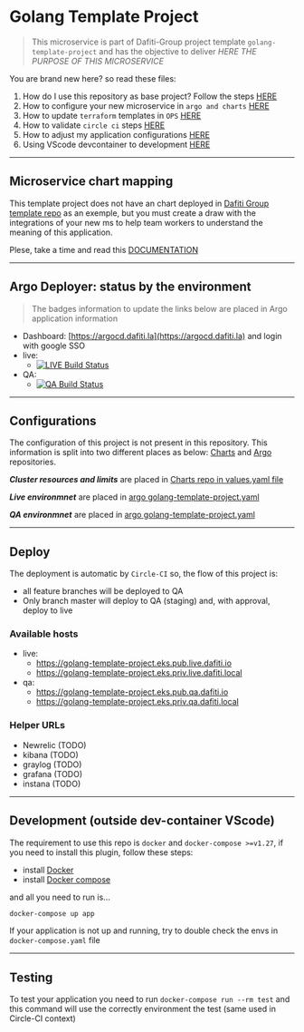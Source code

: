 # Golang Template Project

[comment]: <!-- (You need to change all `golang-template-project`to your repo name) -->

> This microservice is part of Dafiti-Group project template `golang-template-project`
and has the objective to deliver *_HERE THE PURPOSE OF THIS MICROSERVICE_*

You are brand new here? so read these files:

1. How do I use this repository as base project? Follow the steps [HERE](./docs/USING-THIS-PROJECT-AS-BASE.md)
1. How to configure your new microservice in `argo and charts` [HERE](./docs/CONFIG-CHART-AND-ARGO.md)
1. How to update `terraform` templates in `OPS` [HERE](./docs/CONFIG-OPS.md)
1. How to validate `circle ci` steps [HERE](./docs/CONFIG-CICD.md)
1. How to adjust my application configurations [HERE](./docs/CONFIG-MS.md)
1. Using VScode devcontainer to development [HERE](./docs/VSCODE.md)

___

## Microservice chart mapping

This template project does not have an chart deployed in
[Dafiti Group template repo](https://github.com/dafiti-group/diagrams)
as an exemple, but you must create a draw with the integrations of
your new ms to help team workers to understand the meaning of this
application.

Plese, take a time and read this [DOCUMENTATION](./docs/CONFIG-DIAGRAMS.md)

___

## Argo Deployer: status by the environment

> The badges information to update the links below are placed in Argo application information

- Dashboard: [https://argocd.dafiti.la](https://argocd.dafiti.la) and login with google SSO
- live:
  - [![LIVE Build Status](https://argocd.dafiti.la/api/badge?name=golang-template-project-br-live&revision=true)](https://argocd.dafiti.la/api/badge?name=golang-template-project-br-live&revision=true)
- QA:
  - [![QA Build Status](https://argocd.dafiti.la/api/badge?name=golang-template-project-br-qa&revision=true)](https://argocd.dafiti.la/api/badge?name=golang-template-project-br-qa&revision=true)

___

## Configurations

The configuration of this project is not present in this repository.
This information is split into two different places as below:
[Charts](https://github.com/dafiti-group/charts)
and
[Argo](https://github.com/dafshowediti-group/argo) repositories.



*__Cluster resources and limits__* are placed in
[Charts repo in values.yaml file](https://github.com/dafiti-group/charts/blob/master/charts/golang-template-project/values.yaml)

*__Live environmnet__* are placed in
[argo golang-template-project.yaml](https://github.com/dafiti-group/argo/blob/master/clusters/eks-live-dafiti-latam/apps/golang-template-project.yaml)

*__QA environmnet__* are placed in
[argo golang-template-project.yaml](https://github.com/dafiti-group/argo/blob/master/clusters/eks-qa-dafiti-latam/apps/golang-template-project.yaml)

___

## Deploy

The deployment is automatic by `Circle-CI` so, the flow of this project is:

- all feature branches will be deployed to QA
- Only branch master will deploy to QA (staging) and, with approval, deploy to live

### Available hosts

- live:
  - https://golang-template-project.eks.pub.live.dafiti.io
  - https://golang-template-project.eks.priv.live.dafiti.local
- qa:
  - https://golang-template-project.eks.pub.qa.dafiti.io
  - https://golang-template-project.eks.priv.qa.dafiti.local

### Helper URLs

- Newrelic (TODO)
- kibana (TODO)
- graylog (TODO)
- grafana (TODO)
- instana (TODO)

___

## Development (outside dev-container VScode)

The requirement to use this repo is `docker` and `docker-compose >=v1.27`, if you need
to install this plugin, follow these steps:

- install [Docker](https://docs.docker.com/engine/install/ubuntu/)
- install [Docker compose](https://docs.docker.com/compose/install/)

and all you need to run is...

```sh
docker-compose up app
```

If your application is not up and running, try to double check the envs in `docker-compose.yaml` file

___

## Testing

To test your application you need to run `docker-compose run --rm test`
and this command will use the correctly environment the test (same used in Circle-CI context)
